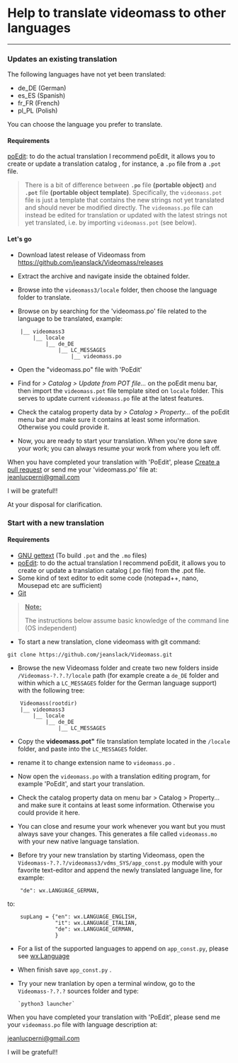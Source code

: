 # Help to translate videomass to other languages
-----------------

### Updates an existing translation
The following languages have not yet been translated:   
- de_DE   (German)
- es_ES   (Spanish)
- fr_FR   (French)
- pl_PL   (Polish)   

You can choose the language you prefer to translate.

#### Requirements

[poEdit](https://poedit.net/): to do the actual translation I recommend poEdit, 
it allows you to create or update a translation catalog , for instance, a `.po` 
file from a `.pot` file.

> There is a bit of difference between **`.po`** file **(portable object)** and 
> **`.pot`** file **(portable object template)**. Specifically, the `videomass.pot` 
> file is just a template that contains the new strings not yet translated and should 
> never be modified directly. The `videomass.po` file can instead be edited for translation 
> or updated with the latest strings not yet translated, i.e. by importing `videomass.pot` 
> (see below).

#### Let's go

- Download latest release of Videomass from https://github.com/jeanslack/Videomass/releases

- Extract the archive and navigate inside the obtained folder.

- Browse into the `videomass3/locale` folder, then choose the language folder to translate.

- Browse on by searching for the 'videomass.po' file related to the language to be translated, example:

``` Videomass(base dir.)
    |__ videomass3
        |__ locale
            |__ de_DE
                |__ LC_MESSAGES
                    |__ videomass.po
```
- Open the "videomass.po" file with 'PoEdit' 

- Find for *> Catalog > Update from POT file...* on the poEdit menu bar, then 
import the `videomass.pot` file template sited on `locale` folder. This serves 
to update current `videomass.po` file at the latest features.

- Check the catalog property data by *> Catalog > Property...* of the poEdit menu bar 
and make sure it contains at least some information. Otherwise you could provide 
it.

- Now, you are ready to start your translation. When you're done save your work; 
you can always resume your work from where you left off.

When you have completed your translation with 'PoEdit', please [Create a pull 
request](https://github.com/jeanslack/Videomass/pulls) or send me your 
'videomass.po' file at: <jeanlucperni@gmail.com>   

I will be grateful!!

At your disposal for clarification.

### Start with a new translation

#### Requirements
- [GNU gettext](https://www.gnu.org/software/gettext) (To build `.pot` and the 
`.mo` files)
- [poEdit](https://poedit.net/): to do the actual translation I recommend poEdit, 
it allows you to create or update a translation catalog (.po file) from the .pot file.
- Some kind of text editor to edit some code (notepad++, nano, Mousepad etc are sufficient)
- [Git](https://git-scm.com/downloads)

> <ins>**Note:**</ins>
>
> The instructions below assume basic knowledge of the command line (OS independent)

- To start a new translation, clone videomass with git command:
```
git clone https://github.com/jeanslack/Videomass.git
```

- Browse the new Videomass folder and create two new folders inside 
`/Videomass-?.?.?/locale` path (for example create a `de_DE` folder and within 
which a `LC_MESSAGES` folder for the German language support) with the following tree:
```
    Videomass(rootdir)
    |__ videomass3
        |__ locale
            |__ de_DE
                |__ LC_MESSAGES
```
                
- Copy the **videomass.pot"** file translation template located in the `/locale` 
folder, and paste into the `LC_MESSAGES` folder.

- rename it to change extension name to `videomass.po` . 

- Now open the `videomass.po` with a translation editing program, for example 
'PoEdit', and start your translation.

- Check the catalog property data on menu bar > Catalog > Property... 
and make sure it contains at least some information. Otherwise you could provide 
it here.

- You can close and resume your work whenever you want but you must always save 
your changes. This generates a file called `videomass.mo` with your new native 
language tanslation.

- Before try your new translation by starting Videomass, open the 
`Videomass-?.?.?/videomass3/vdms_SYS/app_const.py` module with your favorite 
text-editor and append the newly translated language line, for example:
```
    "de": wx.LANGUAGE_GERMAN,
```
to:
```
    supLang = {"en": wx.LANGUAGE_ENGLISH,
               "it": wx.LANGUAGE_ITALIAN,
               "de": wx.LANGUAGE_GERMAN,
               }
```
- For a list of the supported languages to append on `app_const.py`, please see 
[wx.Language](https://wxpython.org/Phoenix/docs/html/wx.Language.enumeration.html#wx-language)

- When finish save `app_const.py` .

- Try your new tranlation by open a terminal window, go to the `Videomass-?.?.?` 
sources folder and type: 

      `python3 launcher`

When you have completed your translation with 'PoEdit', please send me your 
`videomass.po` file with language description at:

<jeanlucperni@gmail.com>

I will be grateful!!
